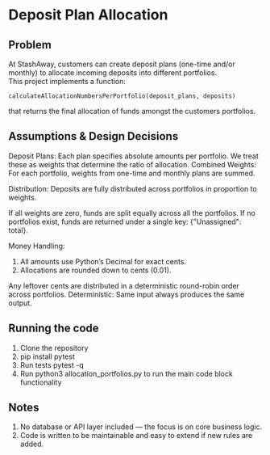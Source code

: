 # Deposit Plan Allocation

## Problem
At StashAway, customers can create deposit plans (one-time and/or monthly) to allocate incoming deposits into different portfolios.  
This project implements a function:

```
calculateAllocationNumbersPerPortfolio(deposit_plans, deposits)
```
that returns the final allocation of funds amongst the customers portfolios. 

## Assumptions & Design Decisions

Deposit Plans: Each plan specifies absolute amounts per portfolio. We treat these as weights that determine the ratio of allocation.
Combined Weights: For each portfolio, weights from one-time and monthly plans are summed.

Distribution:
Deposits are fully distributed across portfolios in proportion to weights.

If all weights are zero, funds are split equally across all the portfolios.
If no portfolios exist, funds are returned under a single key: {"Unassigned": total}.

Money Handling:
1. All amounts use Python’s Decimal for exact cents. 
2. Allocations are rounded down to cents (0.01).

Any leftover cents are distributed in a deterministic round-robin order across portfolios.
Deterministic: Same input always produces the same output.

## Running the code
1. Clone the repository
2. pip install pytest 
3. Run tests pytest -q
4. Run python3 allocation_portfolios.py to run the main code block functionality

## Notes

1. No database or API layer included — the focus is on core business logic.
2. Code is written to be maintainable and easy to extend if new rules are added.
